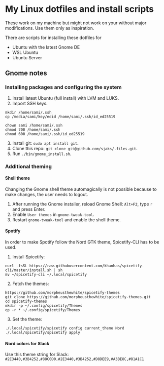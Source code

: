 # My Linux dotfiles and install scripts
These work on my machine but might not work on your without major modifications. Use them only as inspiration.

There are scripts for installing these dotfiles for
- Ubuntu with the latest Gnome DE
- WSL Ubuntu
- Ubuntu Server

## Gnome notes

### Installing packages and configuring the system

1. Install latest Ubuntu (full install) with LVM and LUKS.
2. Import SSH keys.
```
mkdir /home/sami/.ssh
cp /media/sami/key/edid /home/sami/.ssh/id_ed25519

chown sami /home/sami/.ssh
chmod 700 /home/sami/.ssh
chmod 600 /home/sami/.ssh/id_ed25519
```
3. Install git: `sudo apt install git`.
4. Clone this repo: `git clone git@github.com/sjaks/.files.git`.
5. Run `./bin/gnome_install.sh`.

### Additional theming

#### Shell theme
Changing the Gnome shell theme automagically is not possible because to make changes, the user needs to logout.
1. After running the Gnome installer, reload Gnome Shell: `Alt+F2`, type `r` and press Enter.
2. Enable `User themes` in `gnome-tweak-tool`.
3. Restart `gnome-tweak-tool` and enable the shell theme.


#### Spotify
In order to make Spotify follow the Nord GTK theme, Spicetify-CLI has to be used.
1. Install Spicetify:
```
curl -fsSL https://raw.githubusercontent.com/khanhas/spicetify-cli/master/install.sh | sh
mv ~/spicetify-cli ~/.local/spicetify
```
2. Fetch the themes:
```
https://github.com/morpheusthewhite/spicetify-themes
git clone https://github.com/morpheusthewhite/spicetify-themes.git
cd spicetify-themes
mkdir -p ~/.config/spicetify/Themes
cp -r * ~/.config/spicetify/Themes
```
3. Set the theme:
```
./.local/spicetify/spicetify config current_theme Nord
./.local/spicetify/spicetify apply
```

#### Nord colors for Slack
Use this theme string for Slack:
`#2E3440,#3B4252,#88C0D0,#2E3440,#3B4252,#D8DEE9,#A3BE8C,#81A1C1`

